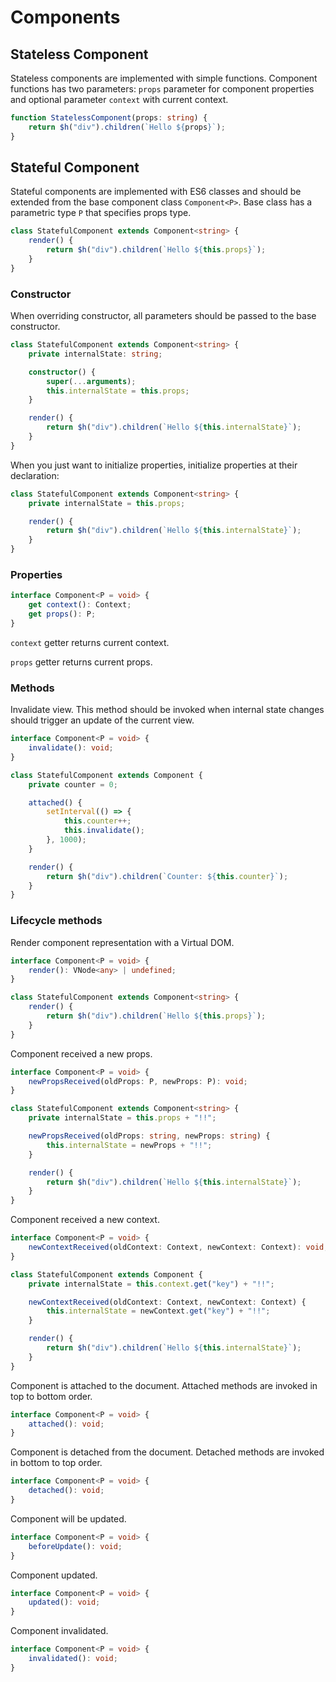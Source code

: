 # Components

## Stateless Component

Stateless components are implemented with simple functions. Component functions has two parameters: `props` parameter
for component properties and optional parameter `context` with current context.

```ts
function StatelessComponent(props: string) {
    return $h("div").children(`Hello ${props}`);
}
```

## Stateful Component

Stateful components are implemented with ES6 classes and should be extended from the base component class
`Component<P>`. Base class has a parametric type `P` that specifies props type.

```ts
class StatefulComponent extends Component<string> {
    render() {
        return $h("div").children(`Hello ${this.props}`);
    }
}
```

### Constructor

When overriding constructor, all parameters should be passed to the base constructor.

```ts
class StatefulComponent extends Component<string> {
    private internalState: string;

    constructor() {
        super(...arguments);
        this.internalState = this.props;
    }

    render() {
        return $h("div").children(`Hello ${this.internalState}`);
    }
}
```

When you just want to initialize properties, initialize properties at their declaration:

```ts
class StatefulComponent extends Component<string> {
    private internalState = this.props;

    render() {
        return $h("div").children(`Hello ${this.internalState}`);
    }
}
```

### Properties

```ts
interface Component<P = void> {
    get context(): Context;
    get props(): P;
}
```

`context` getter returns current context.

`props` getter returns current props.

### Methods

Invalidate view. This method should be invoked when internal state changes should trigger an update of the current view.

```ts
interface Component<P = void> {
    invalidate(): void;
}
```

```ts
class StatefulComponent extends Component {
    private counter = 0;

    attached() {
        setInterval(() => {
            this.counter++;
            this.invalidate();
        }, 1000);
    }

    render() {
        return $h("div").children(`Counter: ${this.counter}`);
    }
}
```

### Lifecycle methods

Render component representation with a Virtual DOM.

```ts
interface Component<P = void> {
    render(): VNode<any> | undefined;
}
```

```ts
class StatefulComponent extends Component<string> {
    render() {
        return $h("div").children(`Hello ${this.props}`);
    }
}
```

Component received a new props.

```ts
interface Component<P = void> {
    newPropsReceived(oldProps: P, newProps: P): void;
}
```

```ts
class StatefulComponent extends Component<string> {
    private internalState = this.props + "!!";

    newPropsReceived(oldProps: string, newProps: string) {
        this.internalState = newProps + "!!";
    }

    render() {
        return $h("div").children(`Hello ${this.internalState}`);
    }
}
```

Component received a new context.

```ts
interface Component<P = void> {
    newContextReceived(oldContext: Context, newContext: Context): void;
}
```

```ts
class StatefulComponent extends Component {
    private internalState = this.context.get("key") + "!!";

    newContextReceived(oldContext: Context, newContext: Context) {
        this.internalState = newContext.get("key") + "!!";
    }

    render() {
        return $h("div").children(`Hello ${this.internalState}`);
    }
}
```

Component is attached to the document. Attached methods are invoked in top to bottom order.

```ts
interface Component<P = void> {
    attached(): void;
}
```

Component is detached from the document. Detached methods are invoked in bottom to top order.

```ts
interface Component<P = void> {
    detached(): void;
}
```

Component will be updated.

```ts
interface Component<P = void> {
    beforeUpdate(): void;
}
```

Component updated.

```ts
interface Component<P = void> {
    updated(): void;
}
```

Component invalidated.

```ts
interface Component<P = void> {
    invalidated(): void;
}
```
